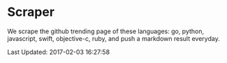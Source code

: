 # Scraper

We scrape the github trending page of these languages: go, python, javascript, swift, objective-c, ruby, and push a markdown result everyday.

Last Updated: 2017-02-03 16:27:58